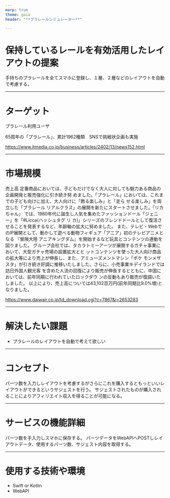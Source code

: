 ```yaml
---
marp: true
theme: gaia
header: "**プラレールシミュレーター**"

---
```

# 保持しているレールを有効活用したレイアウトの提案

手持ちのプラレールを全てスマホに登録し、１層、２層などのレイアウトを自動で考慮する。

---
# ターゲット

プラレール利用ユーザ

65周年の「プラレール」、累計1962種類　SNSで挑戦状企画も実施

https://www.itmedia.co.jp/business/articles/2402/13/news152.html

---
# 市場規模

売上高
定番商品においては、子どもだけでなく大人に対しても魅力ある商品の企画開発と販売強化に引き続き努 めました。「プラレール」においては、これまでの子ども向けに加え、大人向けに「飾る楽しみ」と「走ら せる楽しみ」を両立した「プラレール リアルクラス」の展開を新たにスタートさせました。「リカちゃん」 では、1980年代に誕生し人気を集めたファッションドール「ジェニー」を「#Licca(ハッシュタグ リ カ)」シリーズのフレンドドールとして復活させることを発表するなど、年齢軸の拡大に努めました。
また、テレビ・WebでのIP展開として、動かして遊べる動物フィギュア「アニア」初のテレビアニメとなる 『冒険大陸 アニアキングダム』を開始するなど玩具とコンテンツの連動を図りました。
グループ会社では、タカラトミーアーツが展開するガチャ事業において、大型ガチャ売場の設置拡大とヒ ットコンテンツを使った大人向け商品の拡大等により売上が伸長し、また、アミューズメントマシン「ポケ モンメザスタ」が引き続き好調に推移いたしました。さらに、小売事業キデイランドでは訪日外国人観光客 を含めた人流の回復により販売が伸長するとともに、中国においては、前年同期に行われていたロックダウ ンの反動もあり販売が復調いたしました。
以上により、売上高については43,102百万円(前年同期比9.0%増)となりました。

https://www.daiwair.co.jp/td_download.cgi?c=7867&i=2653283


---
# 解決したい課題

* プラレールのレイアウトを自動で考えて欲しい

---
# コンセプト

パーツ数を入力しレイアウトを考慮するがさらにこれを購入するともっといいレイアウトができるというサジェストを行う。
サジェストされたものが購入されることによりアフィリエイト収入を得ることが可能になる。

---
# サービスの機能詳細

パーツ数を手入力しスマホに保存する。
パーツデータをWebAPIへPOSTしレイアウトデータ、使用するパーツ数、サジェスト内容を取得する。

---
# 使用する技術や環境

* Swift or Kotlin
* WebAPI


